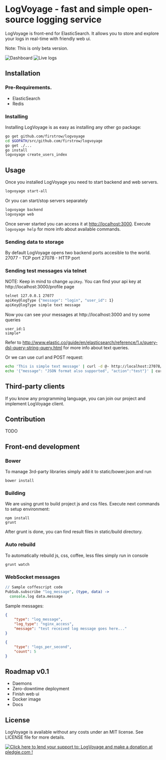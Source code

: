 # LogVoyage - fast and simple open-source logging service

LogVoyage is front-end for ElasticSearch. It allows you to store and explore your logs in real-time with friendly web ui.

Note: This is only beta version.

![Dashboard](https://raw.githubusercontent.com/firstrow/logvoyage/master/screenshots/dashboard.png)
![Live logs](https://raw.githubusercontent.com/firstrow/logvoyage/master/screenshots/live-logs.png)

## Installation

### Pre-Requirements.
- ElasticSearch
- Redis

### Installing
Installing LogVoyage is as easy as installing any other go package:
``` bash
go get github.com/firstrow/logvoyage
cd $GOPATH/src/github.com/firstrow/logvoyage
go get ./...
go install
logvoyage create_users_index
```

## Usage
Once you installed LogVoyage you need to start backend and web servers.
``` bash
logvoyage start-all
```
Or you can start/stop servers separately
``` bash
logvoyage backend
logvoyage web
```
Once server started you can access it at [http://localhost:3000](http://localhost:3000).
Execute `logvoyage help` for more info about available commands.

### Sending data to storage
By default LogVoyage opens two backend ports accesible to the world.
27077 - TCP port
27078 - HTTP port

### Sending test messages via telnet

NOTE: Keep in mind to change `apiKey`. You can find your api key at http://localhost:3000/profile page

``` bash
telnet 127.0.0.1 27077
apiKey@logType {"message": "login", "user_id": 1}
apiKey@logType simple text message
```
Now you can see your messages at http://localhost:3000 and try some queries
```
user_id:1
simple*
```
Refer to http://www.elastic.co/guide/en/elasticsearch/reference/1.x/query-dsl-query-string-query.html
for more info about text queries.

Or we can use curl and POST request:
``` bash
echo 'This is simple text message' | curl -d @- http://localhost:27078/bulk\?apiKey\=apiKey\&type\=logType
echo '{"message": "JSON format also supported", "action":"test"}' | curl -d @- http://localhost:27078/bulk\?apiKey\=apiKey\&type\=logType
```

## Third-party clients
If you know any programming language, you can join our project and implement
LogVoyage client.

## Contribution
TODO

## Front-end development
### Bower
To manage 3rd-party libraries simply add it to static/bower.json and run
```
bower install
```

### Building
We are using grunt to build project js and css files.
Execute next commands to setup environment:
```
npm install
grunt
```
After grunt is done, you can find result files in static/build directory.

### Auto rebuild
To automatically rebuild js, css, coffee, less files simply run in console
```
grunt watch
```

### WebSocket messages
``` coffee
// Sample coffescript code
PubSub.subscribe "log_message", (type, data) ->
  console.log data.message
```

Sample messages:

``` json
{
	"type": "log_message",
	"log_type": "nginx_access",
	"message": "test received log message goes here..."
}
```

``` json
{
	"type": "logs_per_second",
	"count": 5
}
```

## Roadmap v0.1
- Daemons
- Zero-downtime deployment
- Finish web ui
- Docker image
- Docs

## License
LogVoyage is available without any costs under an MIT license. See LICENSE file
for more details.


<a href='https://pledgie.com/campaigns/28740'><img alt='Click here to lend your support to: LogVoyage and make a donation at pledgie.com !' src='https://pledgie.com/campaigns/28740.png?skin_name=chrome' border='0' ></a>
